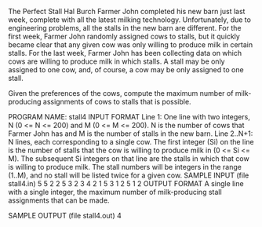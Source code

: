 The Perfect Stall
Hal Burch
Farmer John completed his new barn just last week, complete with all the latest milking technology. Unfortunately, due to engineering problems, all the stalls in the new barn are different.
For the first week, Farmer John randomly assigned cows to stalls, but it quickly became clear that any given cow was only willing to produce milk in certain stalls.
For the last week, Farmer John has been collecting data on which cows are willing to produce milk in which stalls. A stall may be only assigned to one cow, and, of course, a cow may be only assigned to one stall.

Given the preferences of the cows, compute the maximum number of milk-producing assignments of cows to stalls that is possible.

PROGRAM NAME: stall4
INPUT FORMAT
Line 1:	One line with two integers, N (0 <= N <= 200) and M (0 <= M <= 200). N is the number of cows that Farmer John has and M is the number of stalls in the new barn.
Line 2..N+1:	N lines, each corresponding to a single cow. The first integer (Si) on the line is the number of stalls that the cow is willing to produce milk in (0 <= Si <= M). The subsequent Si integers on that line are the stalls in which that cow is willing to produce milk. The stall numbers will be integers in the range (1..M), and no stall will be listed twice for a given cow.
SAMPLE INPUT (file stall4.in)
5 5
2 2 5
3 2 3 4
2 1 5
3 1 2 5
1 2 
OUTPUT FORMAT
A single line with a single integer, the maximum number of milk-producing stall assignments that can be made.

SAMPLE OUTPUT (file stall4.out)
4